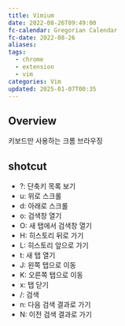 ```yaml
---
title: Vimium
date: 2022-08-26T09:49:00
fc-calendar: Gregorian Calendar
fc-date: 2022-08-26
aliases: 
tags:
  - chrome
  - extension
  - vim
categories: Vim
updated: 2025-01-07T00:35
---
```


## Overview

키보드만 사용하는 크롬 브라우징

## shotcut

- ?: 단축키 목록 보기
- u: 위로 스크롤
- d: 아래로 스크롤
- o: 검색창 열기
- O: 새 탭에서 검색창 열기
- H: 히스토리 뒤로 가기
- L: 히스토리 앞으로 가기
- t: 새 탭 열기
- J: 왼쪽 탭으로 이동
- K: 오른쪽 탭으로 이동
- x: 탭 닫기
- /: 검색
- n: 다음 검색 결과로 가기
- N: 이전 검색 결과로 가기